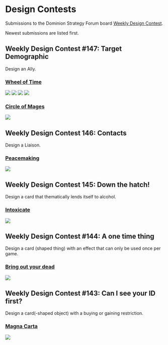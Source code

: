 # Design Contests
Submissions to the Dominion Strategy Forum board
[Weekly Design Contest](http://forum.dominionstrategy.com/index.php?board=74.0).

Newest submissions are listed first.

## Weekly Design Contest #147: Target Demographic
Design an Ally.

### [Wheel of Time](wheel-of-time)
![](wheel-of-time/wot-bowl-of-the-windows.png)
![](wheel-of-time/wot-saidin.png)
![](wheel-of-time/wot-saidar.png)
![](wheel-of-time/wot-aes-sedai.png)

### [Circle of Mages](circle-of-mages)
![](circle-of-mages/ally-circle-of-mages.png)

## Weekly Design Contest 146: Contacts
Design a Liaison.

### [Peacemaking](peacemaking)
![](peacemaking/event-peacemaking.png)

## Weekly Design Contest 145: Down the hatch!
Design a card that thematically lends itself to alcohol.

### [Intoxicate](intoxicate)
![](intoxicate/action-intoxicate.png)

## Weekly Design Contest #144: A one time thing
Design a card (shaped thing) with an effect that can only be used once per game.

### [Bring out your dead](bring-out-your-dead)
![](bring-out-your-dead/event-bring-out-your-dead.png)

## Weekly Design Contest #143: Can I see your ID first?
Design a card(-shaped object) with a buying or gaining restriction.

### [Magna Carta](magna-carta)
![](magna-carta/project-magna-carta.png)
